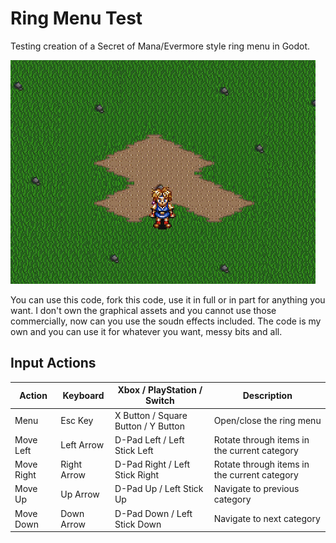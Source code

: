 # Ring Menu Test

Testing creation of a Secret of Mana/Evermore style ring menu in Godot.

![Ring Menu Demo](ring.gif)

You can use this code, fork this code, use it in full or in part for anything you want. I don't own the graphical assets and you cannot use those commercially, now can you use the soudn effects included. The code is my own and you can use it for whatever you want, messy bits and all.

## Input Actions

| Action | Keyboard | Xbox / PlayStation / Switch | Description |
|--------|----------|-----------|-------------|
| Menu | Esc Key | X Button / Square Button / Y Button | Open/close the ring menu |
| Move Left | Left Arrow | D-Pad Left / Left Stick Left | Rotate through items in the current category |
| Move Right | Right Arrow | D-Pad Right / Left Stick Right | Rotate through items in the current category |
| Move Up | Up Arrow | D-Pad Up / Left Stick Up | Navigate to previous category |
| Move Down | Down Arrow | D-Pad Down / Left Stick Down | Navigate to next category | 